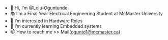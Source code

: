 - 👋 Hi, I’m @Lolu-Oguntunde
- 📚 I’m a Final Year Electrical Engineering Student at McMaster University
- 👀 I’m interested in Hardware Roles
- 🌱 I’m currently learning Embedded systems
- 📫 How to reach me >> Mail(ogunto1@mcmaster.ca)

<!---
Lolu-Oguntunde/Lolu-Oguntunde is a ✨ special ✨ repository because its `README.md` (this file) appears on your GitHub profile.
You can click the Preview link to take a look at your changes.
--->
